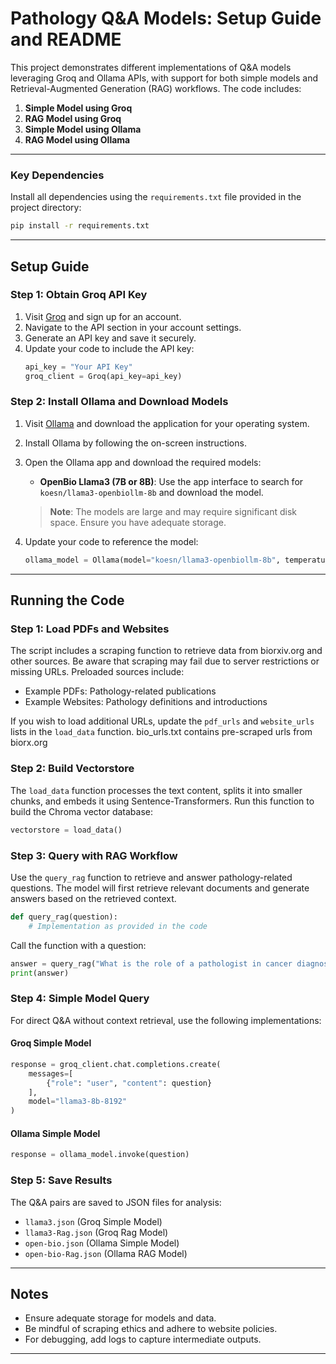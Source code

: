 # Pathology Q&A Models: Setup Guide and README

This project demonstrates different implementations of Q&A models leveraging Groq and Ollama APIs, with support for both simple models and Retrieval-Augmented Generation (RAG) workflows. The code includes:

1. **Simple Model using Groq**
2. **RAG Model using Groq**
3. **Simple Model using Ollama**
4. **RAG Model using Ollama**

---

### Key Dependencies

Install all dependencies using the `requirements.txt` file provided in the project directory:
```bash
pip install -r requirements.txt
```
---

## Setup Guide

### Step 1: Obtain Groq API Key
1. Visit [Groq](https://groq.com) and sign up for an account.
2. Navigate to the API section in your account settings.
3. Generate an API key and save it securely.
4. Update your code to include the API key:
   ```python
   api_key = "Your API Key"
   groq_client = Groq(api_key=api_key)
   ```

### Step 2: Install Ollama and Download Models
1. Visit [Ollama](https://ollama.com) and download the application for your operating system.
2. Install Ollama by following the on-screen instructions.
3. Open the Ollama app and download the required models:
   - **OpenBio Llama3 (7B or 8B)**: Use the app interface to search for `koesn/llama3-openbiollm-8b` and download the model.
   
   > **Note**: The models are large and may require significant disk space. Ensure you have adequate storage.

4. Update your code to reference the model:
   ```python
   ollama_model = Ollama(model="koesn/llama3-openbiollm-8b", temperature=0)
   ```

---

## Running the Code

### Step 1: Load PDFs and Websites
The script includes a scraping function to retrieve data from biorxiv.org and other sources. Be aware that scraping may fail due to server restrictions or missing URLs. Preloaded sources include:

- Example PDFs: Pathology-related publications
- Example Websites: Pathology definitions and introductions

If you wish to load additional URLs, update the `pdf_urls` and `website_urls` lists in the `load_data` function.
bio_urls.txt contains pre-scraped urls from biorx.org

### Step 2: Build Vectorstore
The `load_data` function processes the text content, splits it into smaller chunks, and embeds it using Sentence-Transformers. Run this function to build the Chroma vector database:

```python
vectorstore = load_data()
```

### Step 3: Query with RAG Workflow
Use the `query_rag` function to retrieve and answer pathology-related questions. The model will first retrieve relevant documents and generate answers based on the retrieved context.

```python
def query_rag(question):
    # Implementation as provided in the code
```

Call the function with a question:
```python
answer = query_rag("What is the role of a pathologist in cancer diagnosis?")
print(answer)
```

### Step 4: Simple Model Query
For direct Q&A without context retrieval, use the following implementations:

#### Groq Simple Model
```python
response = groq_client.chat.completions.create(
    messages=[
        {"role": "user", "content": question}
    ],
    model="llama3-8b-8192"
)
```

#### Ollama Simple Model
```python
response = ollama_model.invoke(question)
```

### Step 5: Save Results
The Q&A pairs are saved to JSON files for analysis:
- `llama3.json` (Groq Simple Model)
- `llama3-Rag.json` (Groq Rag Model)
- `open-bio.json` (Ollama Simple Model)
- `open-bio-Rag.json` (Ollama RAG Model)

---

## Notes
- Ensure adequate storage for models and data.
- Be mindful of scraping ethics and adhere to website policies.
- For debugging, add logs to capture intermediate outputs.

---
